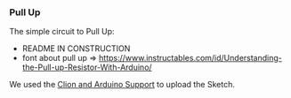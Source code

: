 ### Pull Up

The simple circuit to Pull Up:

* README IN CONSTRUCTION
* font about pull up => https://www.instructables.com/id/Understanding-the-Pull-up-Resistor-With-Arduino/

We used the [Clion and Arduino Support](https://github.com/robsonoduarte/learn-arduino/tree/master/clion-arduino/example) to upload the Sketch.
